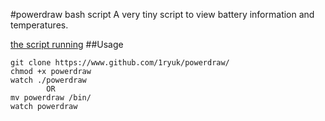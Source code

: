 #powerdraw bash script
A very tiny script to view battery information and temperatures.

[the script running](https://www.github.com/1ryuk/powerdraw/powerdraw.png)
##Usage

```
git clone https://www.github.com/1ryuk/powerdraw/
chmod +x powerdraw
watch ./powerdraw
		OR
mv powerdraw /bin/
watch powerdraw

```
